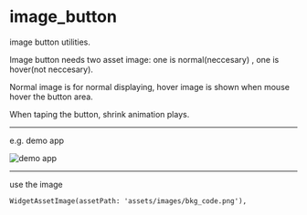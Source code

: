# image_button

image button utilities.

Image button needs two asset image: one is normal(neccesary) , one is hover(not neccesary).

Normal image is for normal displaying, hover image is shown when mouse hover the button area.

When taping the button,  shrink animation plays.

------
e.g. demo app

![demo app](https://i.ibb.co/X4CPfcp/demo-app.png)

------
use the image 

```
WidgetAssetImage(assetPath: 'assets/images/bkg_code.png'),
```

